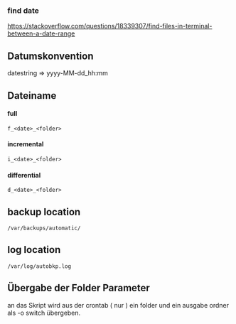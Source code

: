 ### find date
https://stackoverflow.com/questions/18339307/find-files-in-terminal-between-a-date-range

## Datumskonvention
datestring => yyyy-MM-dd_hh:mm

## Dateiname
#### full
`f_<date>_<folder>`
#### incremental
`i_<date>_<folder>`
#### differential
`d_<date>_<folder>`

## backup location
`/var/backups/automatic/`
## log location
`/var/log/autobkp.log`

## Übergabe der Folder Parameter
an das Skript wird aus der crontab ( nur ) ein folder und ein ausgabe ordner als -o switch übergeben.
